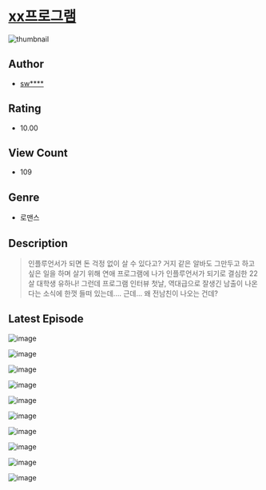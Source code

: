 # [xx프로그램](https://comic.naver.com/challenge/list?titleId=811394)
![thumbnail](https://image-comic.pstatic.net/user_contents_data/challenge_comic/2023/05/25/359200/upload_4121747177089414964_480x623.jpeg)

## Author
- [sw****](https://comic.naver.com/artistTitle?id=359200)

## Rating
- 10.00

## View Count
- 109

## Genre
- 로맨스

## Description
> 인플루언서가 되면 돈 걱정 없이 살 수 있다고? 거지 같은 알바도 그만두고 하고 싶은 일을 하며 살기 위해 연애 프로그램에 나가 인플루언서가 되기로 결심한 22살 대학생 유하나! 그런데 프로그램 인터뷰 첫날, 역대급으로 잘생긴 남출이 나온다는 소식에 한껏 들떠 있는데.... 근데... 왜 전남친이 나오는 건데?


## Latest Episode
![image](https://image-comic.pstatic.net/user_contents_data/challenge_comic/2023/05/25/359200/upload_3689119016811508022.jpeg)

![image](https://image-comic.pstatic.net/user_contents_data/challenge_comic/2023/05/25/359200/upload_3763148039459517232.jpeg)

![image](https://image-comic.pstatic.net/user_contents_data/challenge_comic/2023/05/25/359200/upload_4122310320263345977.jpeg)

![image](https://image-comic.pstatic.net/user_contents_data/challenge_comic/2023/05/25/359200/upload_3617011047105389409.jpeg)

![image](https://image-comic.pstatic.net/user_contents_data/challenge_comic/2023/05/25/359200/upload_4063997506352199220.jpeg)

![image](https://image-comic.pstatic.net/user_contents_data/challenge_comic/2023/05/25/359200/upload_7365973883321607225.jpeg)

![image](https://image-comic.pstatic.net/user_contents_data/challenge_comic/2023/05/25/359200/upload_7075266286031496248.jpeg)

![image](https://image-comic.pstatic.net/user_contents_data/challenge_comic/2023/05/25/359200/upload_7089622828385121122.jpeg)

![image](https://image-comic.pstatic.net/user_contents_data/challenge_comic/2023/05/25/359200/upload_7147831862225822264.jpeg)

![image](https://image-comic.pstatic.net/user_contents_data/challenge_comic/2023/05/25/359200/upload_7364057433682360627.jpeg)
